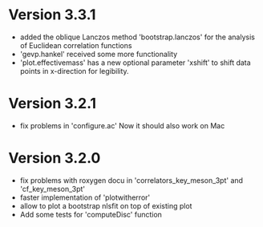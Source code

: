 # Version 3.3.1

* added the oblique Lanczos method 'bootstrap.lanczos' for the
  analysis of Euclidean correlation functions
* 'gevp.hankel' received some more functionality
* 'plot.effectivemass' has a new optional parameter 'xshift' to shift
  data points in x-direction for legibility.
  
# Version 3.2.1

* fix problems in 'configure.ac'
  Now it should also work on Mac
  
# Version 3.2.0

* fix problems with roxygen docu in 'correlators_key_meson_3pt' and
  'cf_key_meson_3pt'
* faster implementation of 'plotwitherror'
* allow to plot a bootstrap nlsfit on top of existing plot
* Add some tests for 'computeDisc' function

